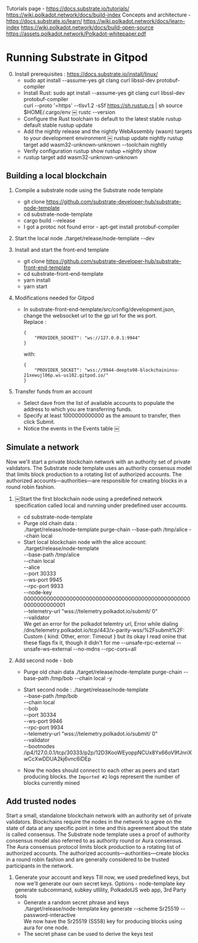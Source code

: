 Tutorials page - https://docs.substrate.io/tutorials/
https://wiki.polkadot.network/docs/build-index
Concepts and architecture - https://docs.substrate.io/learn/
https://wiki.polkadot.network/docs/learn-index
https://wiki.polkadot.network/docs/build-open-source
https://assets.polkadot.network/Polkadot-whitepaper.pdf
# Running Substrate in Gitpod

0. Install prerequisites : https://docs.substrate.io/install/linux/
    * sudo apt install --assume-yes git clang curl libssl-dev protobuf-compiler
    * Install Rust:
        sudo apt install --assume-yes git clang curl libssl-dev protobuf-compiler  
        curl --proto '=https' --tlsv1.2 -sSf https://sh.rustup.rs | sh
        source $HOME/.cargo/env
￼       rustc --version
    * Configure the Rust toolchain to default to the latest stable 
        rustup default stable
        rustup update
    * Add the nightly release and the nightly WebAssembly (wasm) targets to your development environment
￼       rustup update nightly
        rustup target add wasm32-unknown-unknown --toolchain nightly
    * Verify configuration
        rustup show
        rustup +nightly show
    * rustup target add wasm32-unknown-unknown

## Building a local blockchain

1. Compile a substrate node using the Substrate node template
    * git clone https://github.com/substrate-developer-hub/substrate-node-template
    * cd substrate-node-template
    * cargo build --release
    * I got a protoc not found error - apt-get install protobuf-compiler
2. Start the local node
    ./target/release/node-template --dev
3. Install and start the front-end template
    * git clone https://github.com/substrate-developer-hub/substrate-front-end-template
    * cd substrate-front-end-template
    * yarn install
    * yarn start
4. Modifications needed for Gitpod
    * In substrate-front-end-template/src/config/development.json, change the websocket url to the gp url for the ws port.  
    Replace :
        ```
        {
            "PROVIDER_SOCKET": "ws://127.0.0.1:9944"
        }
        ```
        with:

        ```
        {
            "PROVIDER_SOCKET": "wss://9944-deepto98-blockchaininsu-21xewujl06p.ws-us102.gitpod.io/"
        }
        ```


5. Transfer funds from an account
    * Select dave from the list of available accounts to populate the address to which you are transferring funds.
    * Specify at least 1000000000000 as the amount to transfer, then click Submit.
    * Notice the  events in the Events table
￼
## Simulate a network
Now we'll start a private blockchain network with an authority set of private validators. The Substrate node template uses an authority consensus model that limits block production to a rotating list of authorized accounts. The authorized accounts—authorities—are responsible for creating blocks in a round robin fashion.

1. ￼Start the first blockchain node using a predefined network specification called local and running under predefined user accounts.
    * cd substrate-node-template
    * Purge old chain data  :  
    ./target/release/node-template purge-chain --base-path /tmp/alice --chain local
    * Start local blockchain node with the alice account:  
    ./target/release/node-template \
    --base-path /tmp/alice \
    --chain local \
    --alice \
    --port 30333 \
    --ws-port 9945 \
    --rpc-port 9933 \
    --node-key 0000000000000000000000000000000000000000000000000000000000000001 \
    --telemetry-url "wss://telemetry.polkadot.io/submit/ 0" \
    --validator  
    We get an error for the polkadot telemtry url, 
    Error while dialing /dns/telemetry.polkadot.io/tcp/443/x-parity-wss/%2Fsubmit%2F: Custom { kind: Other, error: Timeout } but its okay
    I read onine that these flags fix it, though it didn't for me --unsafe-rpc-external  --unsafe-ws-external --no-mdns --rpc-cors=all
    
2. Add second node - bob
    * Purge old chain data 
    ./target/release/node-template purge-chain --base-path /tmp/bob --chain local -y
    * Start second node :
    ./target/release/node-template \
    --base-path /tmp/bob \
    --chain local \
    --bob \
    --port 30334 \
    --ws-port 9946 \
    --rpc-port 9934 \
    --telemetry-url "wss://telemetry.polkadot.io/submit/ 0" \
    --validator \
    --bootnodes /ip4/127.0.0.1/tcp/30333/p2p/12D3KooWEyoppNCUx8Yx66oV9fJnriXwCcXwDDUA2kj6vnc6iDEp

    * Now the nodes should connect to each other as peers and start producing blocks. the `Imported #2` logs represent the number of blocks currently mined

## Add trusted nodes
Start a small, standalone blockchain network with an authority set of private validators. Blockchains require the nodes in the network to agree on the state of data at any specific point in time and this agreement about the state is called consensus. The Substrate node template uses a proof of authority consensus model also referred to as authority round or Aura consensus. The Aura consensus protocol limits block production to a rotating list of authorized accounts. The authorized accounts—authorities—create blocks in a round robin fashion and are generally considered to be trusted participants in the network.

1. Generate your account and keys
    Till now, we used predefined keys, but now we'll generate our own secret keys. Options -  node-template key generate subcommand, subkey utlility, PolkadotJS web app, 3rd Party tools
    * Generate a random secret phrase and keys  
    ./target/release/node-template key generate --scheme Sr25519 --password-interactive  
    We  now have the Sr25519 (SS58) key for producing blocks using aura for one node.
    * The secret phase can be used to derive the keys
    test